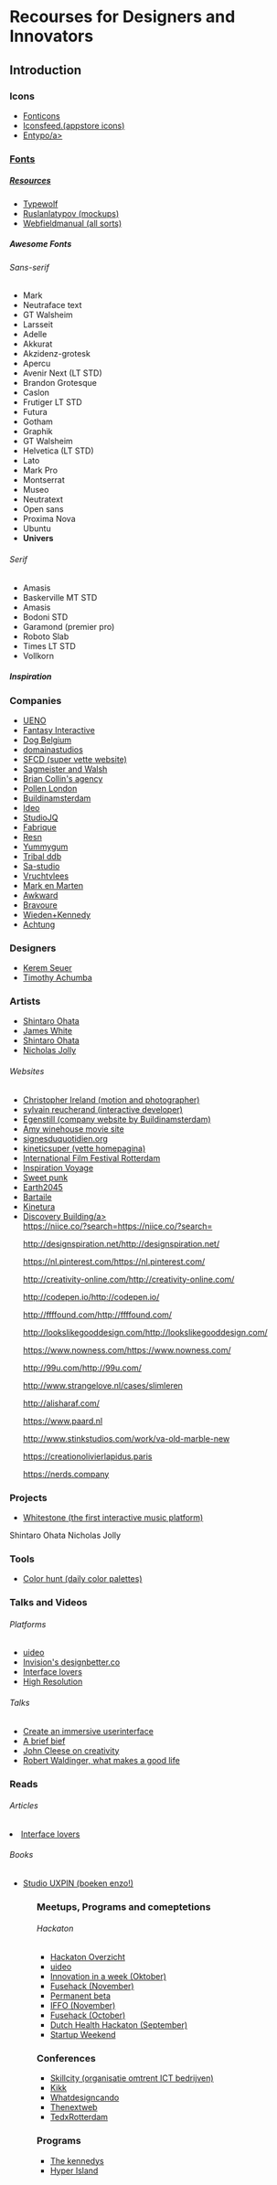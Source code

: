 <h1>Recourses for Designers and Innovators</h1>
<h2>Introduction</h2>
<p></p>

<h3>Icons</h3>
<ul>
<li><a href="https://fonticons.com/sets">Fonticons</a></li>
<li><a href="http://www.iconsfeed.com">Iconsfeed.(appstore icons)</a></li>
<li><a href="http://www.entypo.com">Entypo/a></li>
</ul>

<h3>Fonts</h3>
<h5>Resources</h5>
<ul>
<li><a href="https://www.typewolf.com">Typewolf</a></li>
<li><a href="https://dribbble.com/ruslanlatypov"> Ruslanlatypov (mockups) </a></li>
<li><a href="http://webfieldmanual.com"> Webfieldmanual (all sorts)</a></li>
</ul>

<h5>Awesome Fonts</h5>
<h6>Sans-serif</h6>
<ul>
<li>Mark</li>
<li>Neutraface text</li>
<li>GT Walsheim</li>
<li>Larsseit</li>
<li>Adelle</li>
<li>Akkurat</li>
<li>Akzidenz-grotesk </li>
<li>Apercu</li>
<li>Avenir Next (LT STD)</li>
<li>Brandon Grotesque</li>
<li>Caslon</li>
<li>Frutiger LT STD</li>
<li>Futura</li>
<li>Gotham</li>
<li>Graphik</li>
<li>GT Walsheim</li>
<li>Helvetica (LT STD)</li>
<li>Lato</li>
<li>Mark Pro</li>
<li>Montserrat</li>
<li>Museo</li>
<li>Neutratext</li>
<li>Open sans</li>
<li>Proxima Nova</li>
<li>Ubuntu</li>
<li><b>Univers</b></li>
</ul>


<h6>Serif</h6>
<ul>
<li>Amasis</li>
<li>Baskerville MT STD</li>
<li>Amasis</li>
<li>Bodoni STD</li>
<li>Garamond (premier pro)</li>
<li>Roboto Slab</li>
<li>Times LT STD</li>
<li>Vollkorn</li>
</ul>

<h5>Inspiration</h5>
<h3>Companies</h3>
<ul>
<li><a href="http://www.ueno.co">UENO</a></li>
<li><a href="http://fantasy.co/legacy/google-ramayana/">Fantasy Interactive</a></li>
<li><a href="http://www.dogstudio.be/contact">Dog Belgium</a></li>
<li><a href="http://domanistudios.com/work/">domainastudios</a></li>
<li><a href="http://sfcd.com">SFCD (super vette website) </a></li>
<li><a href="http://sagmeisterwalsh.com/work/">Sagmeister and Walsh</a></li>       
<li><a href="http://www.wearecollins.com/work/">Brian Collin's agency </a></li>
<li><a href="http://pollenlondon.com/interactive-web-design">Pollen London</a></li>
<li><a href="http://www.buildinamsterdam.com/">Buildinamsterdam</a></li>
<li><a href="https://www.ideo.com/eu">Ideo</a></li>
<li><a href="http://studiojq.co/">StudioJQ</a></li>
<li><a href="https://www.fabrique.nl/">Fabrique</a></li>
<li><a href="https://www.awwwards.com/resn/">Resn</a></li>
<li><a href="https://yummygum.com/">Yummygum</a></li>
<li><a href="http://tribalworldwide.com/portfolio/">Tribal ddb</a></li>
<li><a href="http://sa-studio.fr/works">Sa-studio</a></li>
<li><a href=" https://www.vruchtvlees.com/project/3/de-munt-la-monnaie#strategie">Vruchtvlees</a></li>   
<li><a href="http://www.markenmarten.nl/">Mark en Marten</a></li> 
<li><a href="https://awkward.co/">Awkward</a></li>   
<li><a href="https://bravoure.nl/cases/">Bravoure</a></li>   
<li><a href="http://www.wk.com">Wieden+Kennedy</a></li>
<li><a href="https://www.achtung.nl">Achtung</a></li>     
  
 

</ul>

<h3>Designers</h3>
<ul>
<li><a href="https://dribbble.com/kerem">Kerem Seuer</a></li>
<li><a href="https://timothyachumba.com/projects/phaedis">Timothy Achumba</a></li>  
  
</ul>


<h3>Artists</h3>
<ul>
<li><a href="http://yukari-art.jp/en/shintaro_ohata_en">Shintaro Ohata</a></li>
<li><a href="http://www.signalnoise.com">James White</a></li>
<li><a href="http://yukari-art.jp/en/artists/shintaro-ohata">Shintaro Ohata</a></li>
<li><a href="http://nicolasjolly.net/">Nicholas Jolly</a></li>
</ul>

<h6>Websites</h6>
<ul>
<li><a href="http://christopherireland.net/motion/canon-light-awards">Christopher Ireland (motion and photographer)</a></li>
<li><a href="http://www.sylvainreucherand.fr">sylvain reucherand (interactive developer)</a></li>
<li><a href="http://www.eginstill.com">Egenstill (company website by Buildinamsterdam) </a></li>
<li><a href="http://www.amy-movie.com/triumph"> Amy winehouse movie site </a></li>
<li><a href="http://www.signesduquotidien.org/a-propos/
">signesduquotidien.org</a></li>
<li><a href="https://www.kineticsuper.com.au/personal
"> kineticsuper (vette homepagina) </a></li>
<li><a href="https://www.iffr.com/
"> International Film Festival Rotterdam </a></li>
<li><a href="http://inspirationvoyage.hellotrip.frhttp://inspirationvoyage.hellotrip.fr
"> Inspiration Voyage</a></li>
<li><a href="https://www.sweetpunk.com"> Sweet punk</a></li>
<li><a href="http://earth2045.com"> Earth2045</a></li>
<li><a href="http://bartaile.com"> Bartaile</a></li>
<li><a href="http://www.kinetura.com/products/detail/new-york"> Kinetura</a></li>
<li><a href="https://discovery.wisc.edu/about"> Discovery Building/a></li>
https://niice.co/?search=https://niice.co/?search=
  
http://designspiration.net/http://designspiration.net/

https://nl.pinterest.com/https://nl.pinterest.com/

http://creativity-online.com/http://creativity-online.com/

http://codepen.io/http://codepen.io/

http://ffffound.com/http://ffffound.com/

http://lookslikegooddesign.com/http://lookslikegooddesign.com/

https://www.nowness.com/https://www.nowness.com/

http://99u.com/http://99u.com/

http://www.strangelove.nl/cases/slimleren

http://alisharaf.com/

https://www.paard.nl

http://www.stinkstudios.com/work/va-old-marble-new

https://creationolivierlapidus.paris

https://nerds.company

</ul>

<h3>Projects</h3>
<ul>
<li><a href="https://www.kickstarter.com/projects/whitestonemusic/this-is-what-music-will-look-like-in-the-future">Whitestone (the first interactive music platform)</a></li>
</ul>

Shintaro Ohata
Nicholas Jolly

</ul>
<h3>Tools</h3>
<ul>
<li><a href="http://colorhunt.co/popular">Color hunt (daily color palettes)</a></li>

</ul>
<h3>Talks and Videos</h3>
<h6>Platforms</h6>
<ul>
<li><a href="https://uideo.net">uideo</a></li>
<li><a href="  https://www.designbetter.co/">Invision's designbetter.co</a></li>  
<li><a href="https://interfacelovers.com/">Interface lovers</a></li>
<li><a href="https://www.youtube.com/channel/UCzBkNPSxw15qrW_Y8p-oCUw">High Resolution</a></li>  
  
</ul>

<h6>Talks</h6>
<ul>
<li><a href="https://www.youtube.com/watch?v=axkPXCNjOh8">Create an immersive userinterface</a></li>
<li><a href="https://www.youtube.com/watch?v=3X6SdMRag-Y"> A brief bief</a></li>
<li><a href="https://www.youtube.com/watch?v=Qby0ed4aVpo"> John Cleese on creativity</a></li>
<li><a href="http://www.ted.com/talks/robert_waldinger_what_makes_a_good_life_lessons_from_the_longest_study_on_happiness"> Robert Waldinger, what makes a good life</a></li>
</ul>

<h3>Reads</h3>
<h6>Articles</h6>
<li><a href="https://interfacelovers.com/">Interface lovers</a></li>
</ul>
<h6>Books</h6>
<ul>
<li><a href="
http://studio.uxpin.com/?utm_source=facebook_cpc&utm_medium=subko_cpc&utm_campaign=acquisition_studio">Studio UXPIN (boeken enzo!)</a></li>
<ul>


<h3>Meetups, Programs and comeptetions</h3>
<h6>Hackaton</h6>
<ul>
<li><a href="https://hackathonoverzicht.nl/">Hackaton Overzicht</a></li>
<li><a href="https://uideo.net">uideo</a></li>
<li><a href="http://www.iiaw.nl/iiaw/">Innovation in a week (Oktober) </a></li>
<li><a href="http://fusehack.com/">Fusehack (November) </a></li>
<li><a href="http://www.scribd.com/doc/243410656/Permanent-Beta-Kennisdeeltjesversneller-voor-sociale-innovaties"> Permanent beta</a></li>
<li><a href="http://www.offf.ws/info/">IFFO  (November) </a></li>
<li><a href="https://www.adehack.com/">Fusehack (October) </a></li>
<li><a href="https://www.dhh2017.nl/aanmelden">Dutch Health Hackaton (September) </a></li>
<li><a href="https://startupweekend.org/events?utf8=%E2%9C%93&q=Rotterdam%2C+Netherlands&button=">Startup Weekend </a></li>  
</ul>

<h3>Conferences</h3>
<ul>
<li><a href="http://www.skillcity.nl/agenda/5888-innovation-circle-71/">Skillcity (organisatie omtrent ICT bedrijven) </a></li>
<li><a href="http://www.kikk.be/">Kikk</a></li>  
<li><a href="http://www.whatdesigncando.com/">Whatdesigncando</a></li>  
<li><a href="https://thenextweb.com/conference/">Thenextweb</a></li>    
<li><a href="https://tedxrotterdam.com/">TedxRotterdam</a></li>      
  
  
</ul>

<h3>Programs</h3>
<ul>
<li><a href="http://thekennedys.nl/">The kennedys</a></li>
<li><a href="https://www.hyperisland.com/">Hyper Island</a></li>  
</ul>
